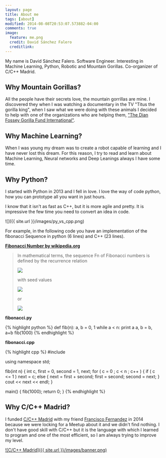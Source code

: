 ```yaml
---
layout: page
title: About me
tags: [about]
modified: 2014-08-08T20:53:07.573882-04:00
comments: true
image:
  feature: me.png
  credit: David Sánchez Falero
  creditlink:
---
```


My name is David Sánchez Falero. Software Engineer. Interesting in Machine Learning, Python, Robotic and Mountain Gorillas. Co-organizer of C/C++ Madrid.

## Why Mountain Gorillas?

All the people have their secrets love, the mountain gorrillas are mine. I discovered they when I was watching a documentary in the TV "Titus the gorilla king", when I saw what we were doing with these animals I decided to help with one of the organizations who are helping them, ["The Dian Fossey Gorilla Fund International"](http://gorillafund.org/).

## Why Machine Learning?

When I was young my dream was to create a robot capable of learning and I have never lost this dream. For this reason, I try to read and learn about Machine Learning, Neural networks and Deep Leanings always I have some time.

## Why Python?

I started with Python in 2013 and I fell in love. I love the way of code python, how you can prototype all you want in just hours. 

I know that it isn't as fast as C++, but it is more agile and pretty. It is impressive the few time you need to convert an idea in code.

![]({{ site.url }}/images/py_vs_cpp.png)

For example, in the following code you have an implementation of the fibonacci Sequence in python (6 lines) and C++ (23 lines).

**[Fibonacci Number by wikipedia.org](http://en.wikipedia.org/wiki/Fibonacci_number)**

> In mathematical terms, the sequence Fn of Fibonacci numbers is defined by the recurrence relation
> 
> ![](http://upload.wikimedia.org/math/0/c/e/0cebc512d9a3ac497eda6f10203f792e.png)
> 
> with seed values
> 
> ![](http://upload.wikimedia.org/math/4/3/d/43d30dc03ffec0a82d4471f1009ef519.png)
> 
> or
> 
> ![](http://upload.wikimedia.org/math/a/9/2/a92c5f0981136ba333124cdfe6d3c3ce.png) 

**fibonacci.py**

{% highlight python %}
def fib(n):
    a, b = 0, 1
    while a < n:
        print a
        a, b = b, a+b
fib(1000)
{% endhighlight %}

**fibonacci.cpp**

{% highlight cpp %}
#include<iostream>
 
using namespace std;

fib(int n)
{ 
    int c, first = 0, second = 1, next;
    for ( c = 0 ; c < n ; c++ )
    {
        if ( c <= 1 )
        next = c;
    else
    {
        next = first + second;
        first = second;
        second = next;
    }
    cout << next << endl;
}

main()
{
    fib(1000);
    return 0;
}
{% endhighlight %}

## Why C/C++ Madrid?

I funded [C/C++ Madrid](http://www.meetup.com/Madrid-C-Cpp) with my friend [Francisco Fernandez](https://github.com/fcofdez) in 2014 because we were locking for a Meetup about it and we didn't find nothing. I don't have good skill with C/C++ but it is the language with which I learned to program and one of the most efficient, so I am always trying to improve my level.

[![C/C++ Madrid]({{ site.url }}/images/banner.png)](http://www.meetup.com/Madrid-C-Cpp)
